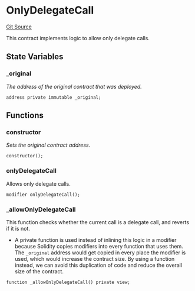 # OnlyDelegateCall

[Git Source](https://github.com/sablier-labs/v2-periphery/blob/0c389e73d0b3467ccfab52e98140aad7c099aacf/docs/contracts/v2/reference/periphery/abstracts)

This contract implements logic to allow only delegate calls.

## State Variables

### \_original

_The address of the original contract that was deployed._

```solidity
address private immutable _original;
```

## Functions

### constructor

_Sets the original contract address._

```solidity
constructor();
```

### onlyDelegateCall

Allows only delegate calls.

```solidity
modifier onlyDelegateCall();
```

### \_allowOnlyDelegateCall

This function checks whether the current call is a delegate call, and reverts if it is not.

- A private function is used instead of inlining this logic in a modifier because Solidity copies modifiers into every
  function that uses them. The `_original` address would get copied in every place the modifier is used, which would
  increase the contract size. By using a function instead, we can avoid this duplication of code and reduce the overall
  size of the contract.

```solidity
function _allowOnlyDelegateCall() private view;
```
